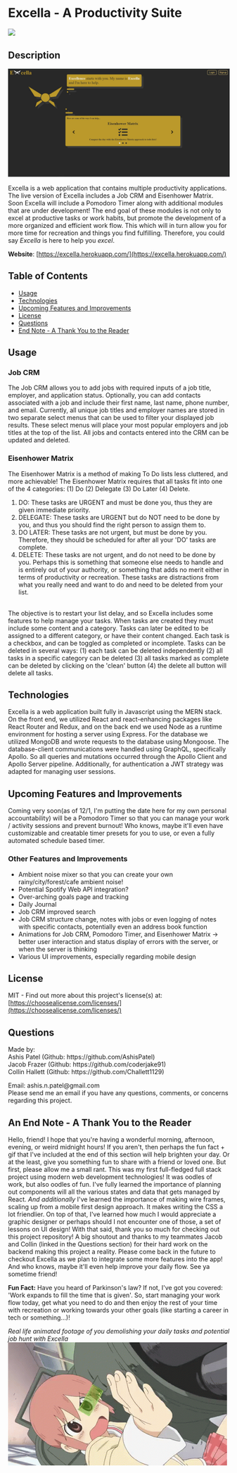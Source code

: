 <h1>Excella - A Productivity Suite</h1>
  <image src='https://img.shields.io/badge/license-MIT-green.svg' />
  <h2>Description</h2>
  
  ![Excella home page](https://github.com/AshisPatel/excella/blob/main/repo-assets/excella-screencap.JPG)

  Excella is a web application that contains multiple productivity applications. The live version of Excella includes a Job CRM and Eisenhower Matrix. Soon Excella will include a Pomodoro Timer along with additional modules that are under development! The end goal of these modules is not only to excel at productive tasks or work habits, but promote the development of a more organized and efficient work flow. This which will in turn allow you for more time for recreation and things you find fulfilling. Therefore, you could say _Excella_ is here to help you _excel_. 

  **Website**: [https://excella.herokuapp.com/](https://excella.herokuapp.com/)

  <h2>Table of Contents</h2>
 <ul>
  <li><a href="#usage">Usage</a></li>
  <li><a href="#technologies">Technologies</a></li>
  <li><a href="#future">Upcoming Features and Improvements</a></li>
  <li><a href="#license">License</a></li>
  <li><a href="#questions">Questions</a></li>
  <li><a href="#endNote">End Note - A Thank You to the Reader</a></li>
 </ul>

  

  <h2 id="usage">Usage</h2>
  <h3> Job CRM </h3>
  <p>The Job CRM allows you to add jobs with required inputs of a job title, employer, and application status. Optionally, you can add contacts associated with a job and include their first name, last name, phone number, and email. Currently, all unique job titles and employer names are stored in two separate select menus that can be used to filter your displayed job results. These select menus will place your most popular employers and job titles at the top of the list. All jobs and contacts entered into the CRM can be updated and deleted. </p>

  <h3> Eisenhower Matrix </h3>
  <p>
    The Eisenhower Matrix is a method of making To Do lists less cluttered, and more achievable! The Eisenhower Matrix requires that all tasks fit into one of the 4 categories: (1) Do (2) Delegate (3) Do Later (4) Delete. 
    <br />
    <ol>
      <li>DO: These tasks are URGENT and must be done you, thus they are given immediate priority.</li>
      <li>DELEGATE: These tasks are URGENT but do NOT need to be done by you, and thus you should find the right person to assign them to.</li>
      <li>DO LATER: These tasks are not urgent, but must be done by you. Therefore, they should be scheduled for after all your 'DO' tasks are complete.</li>
      <li>DELETE: These tasks are not urgent, and do not need to be done by you. Perhaps this is something that someone else needs to handle and is entirely out of your authority, or something that adds no merit either in terms of productivity or recreation. These tasks are distractions from what you really need and want to do and need to be deleted from your list. </li>
    </ol>
    <br />
    The objective is to restart your list delay, and so Excella includes some features to help manage your tasks. When tasks are created they must include some content and a category. Tasks can later be edited to be assigned to a different category, or have their content changed. Each task is a checkbox, and can be toggled as completed or incomplete. Tasks can be deleted in several ways: (1) each task can be deleted independently (2) all tasks in a specific category can be deleted (3) all tasks marked as complete can be deleted by clicking on the 'clean' button (4) the delete all button will delete all tasks. 
  </p>

  <h2 id="technologies">Technologies</h2>

  Excella is a web application built fully in Javascript using the MERN stack. On the front end, we utilized React and react-enhancing packages like React Router and Redux, and on the back end we used Node as a runtime environment for hosting a server using Express. For the database we utilized MongoDB and wrote requests to the database using Mongoose. The database-client communications were handled using GraphQL, specifically Apollo. So all queries and mutations occurred through the Apollo Client and Apollo Server pipeline. Additionally, for authentication a JWT strategy was adapted for managing user sessions. 
 
 <h2 id="future">Upcoming Features and Improvements</h2>

  Coming very soon(as of 12/1, I'm putting the date here for my own personal accountability) will be a Pomodoro Timer so that you can manage your work / activity sessions and prevent burnout! Who knows, maybe it'll even have customizable and creatable timer presets for you to use, or even a fully automated schedule based timer.

  <h3>Other Features and Improvements</h3>
  
  <ul>
    <li>Ambient noise mixer so that you can create your own rainy/city/forest/cafe ambient noise!</li>
    <li>Potential Spotify Web API integration?</li>
    <li>Over-arching goals page and tracking</li>
    <li>Daily Journal</li>
    <li>Job CRM improved search</li>
    <li>Job CRM structure change, notes with jobs or even logging of notes with specific contacts, potentially even an address book function</li>
    <li>Animations for Job CRM, Pomodoro Timer, and Eisenhower Matrix -> better user interaction and status display of errors with the server, or when the server is thinking</li>
    <li>Various UI improvements, especially regarding mobile design</li>
  </ul>
  
  <h2 id="license">License</h2>

  MIT - Find out more about this project's license(s) at: [https://choosealicense.com/licenses/](https://choosealicense.com/licenses/)

  <h2 id="questions">Questions</h2>
  
  <p> 
  Made by: <br />
  Ashis Patel (Github: https://github.com/AshisPatel)<br />
  Jacob Frazer (Github: https://github.com/coderjake91)<br />
  Collin Hallett (Github: https://github.com/Challett1129)<br />
  
  </p>Email: ashis.n.patel@gmail.com<br />Please send me an email if you have any questions, comments, or concerns regarding this project.</p>

  <h2 id="endNote">An End Note - A Thank You to the Reader</h2>

  Hello, friend! I hope that you're having a wonderful morning, afternoon, evening, or weird midnight hours! If you aren't, then perhaps the fun fact + gif that I've included at the end of this section will help brighten your day. Or at the least, give you something fun to share with a friend or loved one. But first, please allow me a small rant. This was my first full-fledged full stack project using modern web development technologies! It was oodles of work, but also oodles of fun. I've fully learned the importance of planning out components will all the various states and data that gets managed by React. *And additionally* I've learned the importance of making wire frames, scaling up from a mobile first design approach. It makes writing the CSS a lot friendlier. On top of that, I've learned how much I would appreciate a graphic designer or perhaps should I not encounter one of those, a set of lessons on UI design! With that said, thank you so much for checking out this project repository! A big shoutout and thanks to my teammates Jacob and Collin (linked in the Questions section) for their hard work on the backend making this project a reality. Please come back in the future to checkout Excella as we plan to integrate some more features into the app! And who knows, maybe it'll even help improve your daily flow. See ya sometime friend!

  **Fun Fact:** Have you heard of Parkinson's law? If not, I've got you covered: 'Work expands to fill the time that is given'. So, start managing your work flow today, get what you need to do and then enjoy the rest of your time with recreation or working towards your other goals (like starting a career in tech or something...)!

  _Real life animated footage of you demolishing your daily tasks and potential job hunt with Excella_
  ![Demolishing a hallway with a minigun](https://github.com/AshisPatel/excella/blob/main/repo-assets/minigun.gif)



  